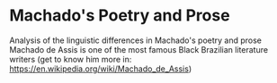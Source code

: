 # Machado's Poetry and Prose
Analysis of the linguistic differences in Machado's poetry and prose
Machado de Assis is one of the most famous Black Brazilian literature writers (get to know him more in: https://en.wikipedia.org/wiki/Machado_de_Assis)
